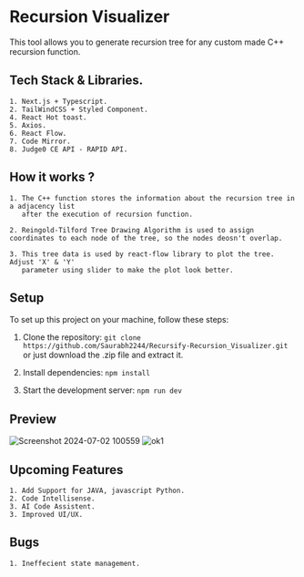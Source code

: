 # Recursion Visualizer

This tool allows you to generate recursion tree for any custom made C++ recursion function.

## Tech Stack & Libraries.
    1. Next.js + Typescript.
    2. TailWindCSS + Styled Component.
    4. React Hot toast.
    5. Axios.
    6. React Flow.
    7. Code Mirror.
    8. Judge0 CE API - RAPID API.

## How it works ?

    1. The C++ function stores the information about the recursion tree in a adjacency list
       after the execution of recursion function.

    2. Reingold-Tilford Tree Drawing Algorithm is used to assign coordinates to each node of the tree, so the nodes deosn't overlap.

    3. This tree data is used by react-flow library to plot the tree. Adjust 'X' & 'Y'
       parameter using slider to make the plot look better.

## Setup 

To set up this project on your machine, follow these steps:

1. Clone the repository: `git clone https://github.com/Saurabh2244/Recursify-Recursion_Visualizer.git`
                          or just download the .zip file and extract it.

2. Install dependencies: `npm install`

3. Start the development server: `npm run dev`

## Preview
![Screenshot 2024-07-02 100559](https://github.com/rishi058/Recursion_Visualizer/assets/97884033/1023d448-139e-4725-8824-4ec1527fb08a)
![ok1](https://github.com/rishi058/Recursion_Visualizer/assets/97884033/2b1f5da2-b1b7-4597-9217-2ba170979d04)


## Upcoming Features
    1. Add Support for JAVA, javascript Python.
    2. Code Intellisense.
    3. AI Code Assistent.
    3. Improved UI/UX.

## Bugs
    1. Ineffecient state management.
    
